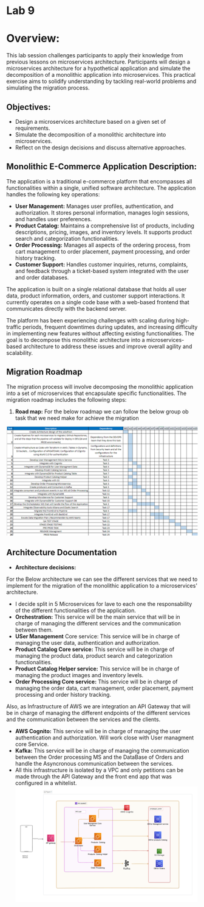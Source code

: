 # Lab 9

# Overview:
This lab session challenges participants to apply their knowledge from previous lessons on microservices architecture. Participants will design a microservices architecture for a hypothetical application and simulate the decomposition of a monolithic application into microservices. This practical exercise aims to solidify understanding by tackling real-world problems and simulating the migration process.

## Objectives:
* Design a microservices architecture based on a given set of requirements.
* Simulate the decomposition of a monolithic architecture into microservices.
* Reflect on the design decisions and discuss alternative approaches.

## Monolithic E-Commerce Application Description:
The application is a traditional e-commerce platform that encompasses all functionalities within a single, unified software architecture. The application handles the following key operations:

* **User Management:**  Manages user profiles, authentication, and authorization. It stores personal information, manages login sessions, and handles user preferences.
* **Product Catalog:**  Maintains a comprehensive list of products, including descriptions, pricing, images, and inventory levels. It supports product search and categorization functionalities.
* **Order Processing:** Manages all aspects of the ordering process, from cart management to order placement, payment processing, and order history tracking.
* **Customer Support:** Handles customer inquiries, returns, complaints, and feedback through a ticket-based system integrated with the user and order databases.

The application is built on a single relational database that holds all user data, product information, orders, and customer support interactions. It currently operates on a single code base with a web-based frontend that communicates directly with the backend server.

The platform has been experiencing challenges with scaling during high-traffic periods, frequent downtimes during updates, and increasing difficulty in implementing new features without affecting existing functionalities. The goal is to decompose this monolithic architecture into a microservices-based architecture to address these issues and improve overall agility and scalability.

## Migration Roadmap
The migration process will involve decomposing the monolithic application into a set of microservices that encapsulate specific functionalities. The migration roadmap includes the following steps:

1. **Road map:** For the below roadmap we can follow the below group ob task that we need make for achieve the migration 

![img.png](img.png)

## Architecture Documentation

* **Architecture decisions:**

For the Below architecture we can see the different services that we need to implement for the migration of the monolithic application to a microservices' architecture.
* I decide split in 5 Microservices for lave to each one the responsability of the different functionalities of the application.
* **Orchestration:** This service will be the main service that will be in charge of managing the different services and the communication between them.
* **USer Management** Core service: This service will be in charge of managing the user data, authentication and authorization.
* **Product Catalog Core service:** This service will be in charge of managing the product data, product search and categorization functionalities.
* **Product Catalog Helper service:** This service will be in charge of managing the product images and inventory levels.
* **Order Processing Core service:** This service will be in charge of managing the order data, cart management, order placement, payment processing and order history tracking.

Also, as Infrastructure of AWS we are integration an API Gateway that will be in charge of managing the different endpoints of the different services and the communication between the services and the clients.
* **AWS Cognito:** This service will be in charge of managing the user authentication and authorization. Will work close with User managment core Service.
* **Kafka:** This service will be in charge of managing the communication between the Order processing MS and the DataBase of Orders  and handle the Asyncronous communication between the services.
* All this infrastructure is isolated by a VPC and only petitions can be made through the API Gateway and the front end app  that was configured in a whitelist.
![img_1.png](img_1.png)